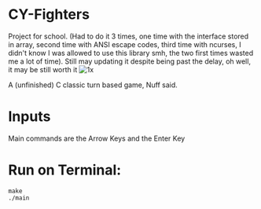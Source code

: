 # CY-Fighters

Project for school. (Had to do it 3 times, one time with the interface stored in array, second time with ANSI escape codes, third time with ncurses,  I didn't know I was allowed to use this library smh, the two first times wasted me a lot of time). Still may updating it despite being past the delay, oh well, it may be still worth it 
![1x](https://user-images.githubusercontent.com/76498277/172257579-6baadd58-3d90-458f-add2-a2f109f6bef1.png)


A (unfinished) C classic turn based game, Nuff said.

# Inputs

Main commands are the Arrow Keys and the Enter Key

# Run on Terminal:
```
make
./main
```
